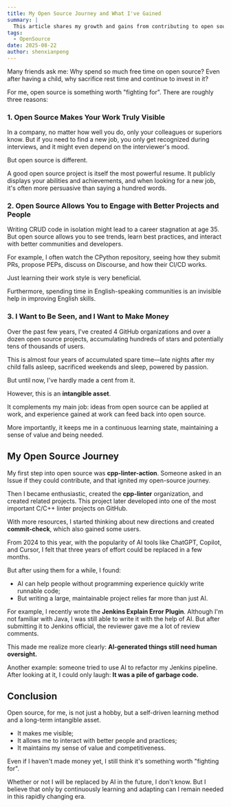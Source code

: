 ```yaml
---
title: My Open Source Journey and What I've Gained
summary: |
  This article shares my growth and gains from contributing to open source, including skill improvement, career development, and community contributions.  There are three main reasons: 1. Open source makes your work truly visible. 2. Open source allows you to engage with better projects and people. 3. I want to be seen, and I want to make money.
tags:
  - OpenSource
date: 2025-08-22
author: shenxianpeng
---
```


Many friends ask me: Why spend so much free time on open source? Even after having a child, why sacrifice rest time and continue to invest in it?

For me, open source is something worth "fighting for". There are roughly three reasons:

### 1. Open Source Makes Your Work Truly Visible

In a company, no matter how well you do, only your colleagues or superiors know. But if you need to find a new job, you only get recognized during interviews, and it might even depend on the interviewer's mood.

But open source is different.

A good open source project is itself the most powerful resume. It publicly displays your abilities and achievements, and when looking for a new job, it's often more persuasive than saying a hundred words.

### 2. Open Source Allows You to Engage with Better Projects and People

Writing CRUD code in isolation might lead to a career stagnation at age 35. But open source allows you to see trends, learn best practices, and interact with better communities and developers.

For example, I often watch the CPython repository, seeing how they submit PRs, propose PEPs, discuss on Discourse, and how their CI/CD works.

Just learning their work style is very beneficial.

Furthermore, spending time in English-speaking communities is an invisible help in improving English skills.

### 3. I Want to Be Seen, and I Want to Make Money

Over the past few years, I've created 4 GitHub organizations and over a dozen open source projects, accumulating hundreds of stars and potentially tens of thousands of users.

This is almost four years of accumulated spare time—late nights after my child falls asleep, sacrificed weekends and sleep, powered by passion.

But until now, I've hardly made a cent from it.

However, this is an **intangible asset**.

It complements my main job: ideas from open source can be applied at work, and experience gained at work can feed back into open source.

More importantly, it keeps me in a continuous learning state, maintaining a sense of value and being needed.

## My Open Source Journey

My first step into open source was **cpp-linter-action**. Someone asked in an Issue if they could contribute, and that ignited my open-source journey.

Then I became enthusiastic, created the **cpp-linter** organization, and created related projects. This project later developed into one of the most important C/C++ linter projects on GitHub.

With more resources, I started thinking about new directions and created **commit-check**, which also gained some users.

From 2024 to this year, with the popularity of AI tools like ChatGPT, Copilot, and Cursor, I felt that three years of effort could be replaced in a few months.

But after using them for a while, I found:

* AI can help people without programming experience quickly write runnable code;
* But writing a large, maintainable project relies far more than just AI.

For example, I recently wrote the **Jenkins Explain Error Plugin**. Although I'm not familiar with Java, I was still able to write it with the help of AI. But after submitting it to Jenkins official, the reviewer gave me a lot of review comments.

This made me realize more clearly: **AI-generated things still need human oversight.**

Another example: someone tried to use AI to refactor my Jenkins pipeline. After looking at it, I could only laugh: **It was a pile of garbage code.**

## Conclusion

Open source, for me, is not just a hobby, but a self-driven learning method and a long-term intangible asset.

* It makes me visible;
* It allows me to interact with better people and practices;
* It maintains my sense of value and competitiveness.

Even if I haven't made money yet, I still think it's something worth "fighting for".

Whether or not I will be replaced by AI in the future, I don't know. But I believe that only by continuously learning and adapting can I remain needed in this rapidly changing era.